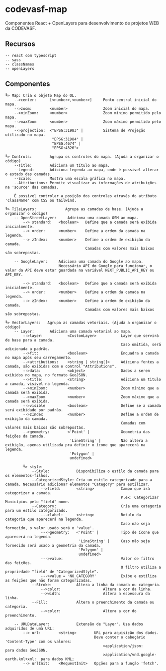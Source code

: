 # codevasf-map
Componentes React + OpenLayers para desenvolvimento de projetos WEB da CODEVASF.

## Recursos
    -- react com typescript 
    -- sass 
    -- classNames 
    -- openLayers

## Componentes
    ╚> Map: Cria o objeto Map do OL.
        -->center:      [<number>,<number>]     Ponto central inicial do mapa.
        -->zoom:        <number>                Zoom inicial do mapa.
        -->minZoom:     <number>                Zoom mínimo permitido pelo mapa.
        -->maxZoom      <number>                Zoom máximo permitido pelo mapa.
        -->projection:  <"EPSG:31983" |         Sistema de Projeção utilizado no mapa.
                         "EPSG:31984" | 
                         "EPSG:4674" | 
                         "EPSG:4326">

    ╚> Controls:        Agrupa os controles do mapa. (Ajuda a organizar o código)
        --Title:        Adiciona um título ao mapa.
        --Legend:       Adiciona legenda ao mapa, onde é possivel alterar o estado das camadas.
        --Scale:        Mostra uma escala gráfica no mapa.
        --Attributions: Permite visualizar as informações de atribuições na 'source' das camadas.

        É possivel controlar a posição dos controles através do atributo 'className' com CSS ou tailwind.
    
    ╚> TileLayers:             Agrupa as camadas de base. (Ajuda a organizar o código)
        -- OpenStreetLayer:     Adiciona uma camada OSM ao mapa.
            --> standard:   <boolean>   Define que a camada será exibida inicialmente.
            --> order:      <number>    Define a ordem da camada na legenda.
            --> zIndex:     <number>    Define a ordem de exibição da camada. 
                                        Camadas com valores mais baixos são sobrepostas.

        -- GoogleLayer:     Adiciona uma camada do Google ao mapa.
                            Necessário API do Google para funcionar, o valor da API deve estar guardada na variável NEXT_PUBLIC_API_KEY ou API_KEY.
            
            --> standard:   <boolean>   Define que a camada será exibida inicialmente.
            --> order:      <number>    Define a ordem da camada na legenda.
            --> zIndex:     <number>    Define a ordem de exibição da camada. 
                                        Camadas com valores mais baixos são sobrepostas.
    
    ╚> VectorLayers:   Agrupa as camadas vetoriais. (Ajuda a organizar o código)
        -- Layer:       Adiciona uma camada vetorial ao mapa.
            -->layer:           <CustomLayer>           Layer que servirá de base para a camada.
                                                        Caso omitida, será adicionada a padrão.
            -->fit:             <boolean>               Enquadra a camada no mapa após seu carregamento.
            -->attributions:    <string | string[]>     Adiciona fontes a camada, são exibidas com o control "Attributions".
            -->data:            <object>                Dados a serem exibidos no mapa, no formato GeoJSON. 
            -->title:           <string>                Adiciona um titulo a camada, visivel na legenda.
            -->minZoom:         <number>                Zoom mínimo que a camada será exibida.
            -->maxZoom          <number>                Zoom máximo que a camada será exibida.
            -->visible          <boolean>               Define se a camada será exibidade por padrão.
            -->zIndex           <number>                Define a ordem de exibição da camada. 
                                                        Camadas com valores mais baixos são sobrepostas.
            -->geometry:        <'Point' |              Geometria das feições da camada.
                                 'LineString' |         Não altera a exibição, apenas utilizada pra definir o ícone que aparecerá na legenda.
                                 'Polygon' | 
                                 undefined>

            ╚> style:
                --Style:            Disponibiliza o estilo da camada para os elementos-filhos.
                --CategorizedStyle: Cria um estilo categorizado para a camada. Necessário adicionar elementos "Category" para estilizar.
                    -->field:       <string>            Campo que irá categorizar a camada. 
                                                        P.ex: Categorizar Municípios pelo "field" nome.
                --Category:                             Cria uma categoria para um estilo categorizado.
                    --->label:      <string>            Rotulo da categoria que aparecerá na legenda.
                                                        Caso não seja fornecido, o valor usado será o 'value'.
                    --->geometry:   <'Point' |          Tipo de ícone que aparecerá na legenda.
                                     'LineString' |     Caso não seja fornecido será usado a geometria da camada.
                                     'Polygon' | 
                                     undefined>                                              
                    --->value:                          Valor de filtro das feições.
                                                        O filtro utiliza a propriedade "field" de "CategorizedStyle".
                    --->value = 'NO_CATEGORY'           Exibe e estiliza as feições que não foram categorizadas.
                --Stroke:           Altera a linha da camada ou categoria.
                    -->color:                   Altera a cor da linha.
                    -->width:                   Altera a espessura da linha.
                --Fill:             Altera o preenchimento da camada ou categoria.
                    -->color:                   Altera a cor do preenchimento.
        
        -- URLDataLayer:            Extensão de "Layer". Usa dados adquiridos de uma URL:
            --> url:        <string>        URL para aquisição dos dados.
                                            Deve conter o cabeçário 'Content-Type' com os valores:
                                                >application/json:                      para dados GeoJSON.
                                                >application/vnd.google-earth.kml+xml:  para dados KML;      
            --> urlInit:    <RequestInit>   Opções para a função 'fetch'.

                
